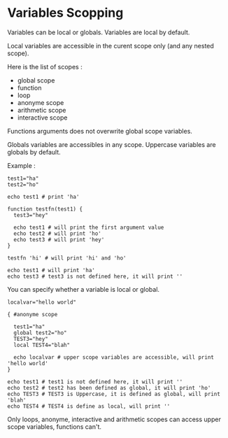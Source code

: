 
# Variables Scopping

Variables can be local or globals. Variables are local by default.

Local variables are accessible in the curent scope only (and any nested scope).

Here is the list of scopes :

- global scope
- function
- loop
- anonyme scope
- arithmetic scope
- interactive scope

Functions arguments does not overwrite global scope variables.

Globals variables are accessibles in any scope. Uppercase variables are globals by default.

Example :

```
test1="ha"
test2="ho"

echo test1 # print 'ha'

function testfn(test1) {
  test3="hey"

  echo test1 # will print the first argument value
  echo test2 # will print 'ho'
  echo test3 # will print 'hey'
}

testfn 'hi' # will print 'hi' and 'ho'

echo test1 # will print 'ha'
echo test3 # test3 is not defined here, it will print ''
```

You can specify whether a variable is local or global.

```
localvar="hello world"

{ #anonyme scope

  test1="ha"
  global test2="ho"
  TEST3="hey"
  local TEST4="blah"

  echo localvar # upper scope variables are accessible, will print 'hello world'
}

echo test1 # test1 is not defined here, it will print ''
echo test2 # test2 has been defined as global, it will print 'ho'
echo TEST3 # TEST3 is Uppercase, it is defined as global, will print 'blah'
echo TEST4 # TEST4 is define as local, will print ''

```

Only loops, anonyme, interactive and arithmetic scopes can access upper scope variables, functions can't.

